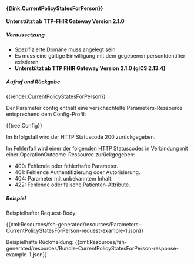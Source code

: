 #### **{{link:CurrentPolicyStatesForPerson}}**
**Unterstützt ab TTP-FHIR Gateway Version 2.1.0**

##### **Voraussetzung**
- Spezifizierte Domäne muss angelegt sein
- Es muss eine gültige Einwilligung mit dem gegebenen personIdentifier existieren
- **Unterstützt ab TTP FHIR Gateway Version 2.1.0 (gICS 2.13.4)**

##### **Aufruf und Rückgabe**
{{render:CurrentPolicyStatesForPerson}}

Der Parameter config enthält eine verschachtelte Parameters-Ressource entsprechend dem Config-Profil:

{{tree:Config}}

Im Erfolgsfall wird der HTTP Statuscode 200 zurückgegeben.

Im Fehlerfall wird einer der folgenden HTTP Statuscodes in Verbindung mit einer OperationOutcome-Ressource zurückgegeben:
* 400: Fehlende oder fehlerhafte Parameter.
* 401: Fehlende Authentifizierung oder Autorisierung.
* 404: Parameter mit unbekanntem Inhalt.
* 422: Fehlende oder falsche Patienten-Attribute.

##### **Beispiel**
Beispielhafter Request-Body:

{{xml:Resources/fsh-generated/resources/Parameters-CurrentPolicyStatesForPerson-request-example-1.json}}

Beispielhafte Rückmeldung:
{{xml:Resources/fsh-generated/resources/Bundle-CurrentPolicyStatesForPerson-response-example-1.json}}
